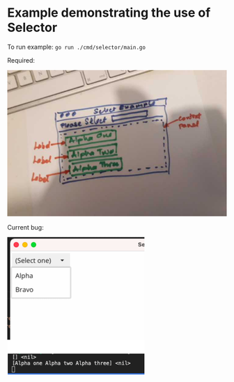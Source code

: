 # Example demonstrating the use of Selector

To run example: `go run ./cmd/selector/main.go`

Required:

![image](./drawings/selector-required.jpg)

Current bug:

![image](./drawings/selector-bug.gif)